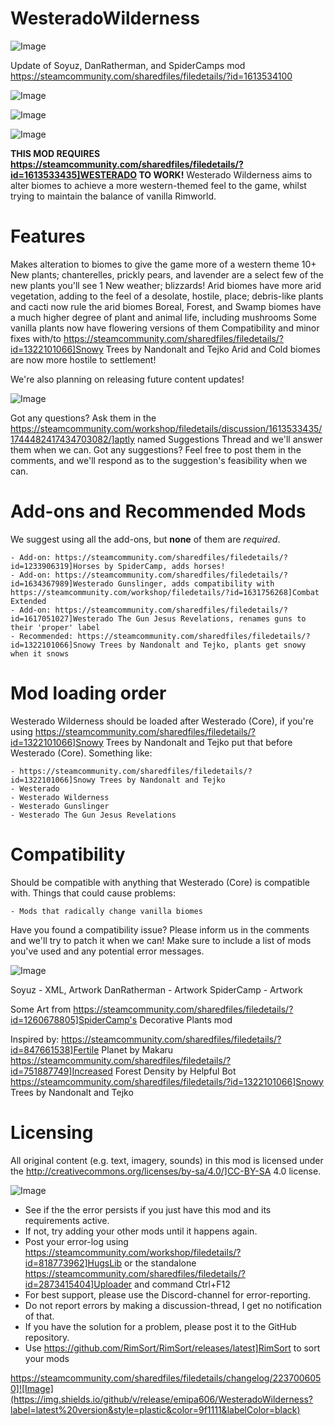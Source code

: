# WesteradoWilderness

![Image](https://i.imgur.com/buuPQel.png)

Update of Soyuz, DanRatherman, and SpiderCamps mod
https://steamcommunity.com/sharedfiles/filedetails/?id=1613534100

![Image](https://i.imgur.com/pufA0kM.png)

	
![Image](https://i.imgur.com/Z4GOv8H.png)


![Image](https://i.imgur.com/FDJGOjT.png)

**THIS MOD REQUIRES https://steamcommunity.com/sharedfiles/filedetails/?id=1613533435]WESTERADO TO WORK!**
Westerado Wilderness aims to alter biomes to achieve a more western-themed feel to the game, whilst trying to maintain the balance of vanilla Rimworld.

# Features

Makes alteration to biomes to give the game more of a western theme
10+ New plants; chanterelles, prickly pears, and lavender are a select few of the new plants you'll see 
1 New weather; blizzards!
Arid biomes have more arid vegetation, adding to the feel of a desolate, hostile, place; debris-like plants and cacti now rule the arid biomes
Boreal, Forest, and Swamp biomes have a much higher degree of plant and animal life, including mushrooms
Some vanilla plants now have flowering versions of them
Compatibility and minor fixes with/to https://steamcommunity.com/sharedfiles/filedetails/?id=1322101066]Snowy Trees by Nandonalt and Tejko
Arid and Cold biomes are now more hostile to settlement!

We're also planning on releasing future content updates!

![Image](https://i.imgur.com/1pcYJRI.png)

Got any questions? Ask them in the https://steamcommunity.com/workshop/filedetails/discussion/1613533435/1744482417434703082/]aptly named Suggestions Thread and we'll answer them when we can. Got any suggestions? Feel free to post them in the comments, and we'll respond as to the suggestion's feasibility when we can.

# Add-ons and Recommended Mods

We suggest using all the add-ons, but **none** of them are *required*.


    - Add-on: https://steamcommunity.com/sharedfiles/filedetails/?id=1233906319]Horses by SpiderCamp, adds horses!
    - Add-on: https://steamcommunity.com/sharedfiles/filedetails/?id=1634367989]Westerado Gunslinger, adds compatibility with https://steamcommunity.com/workshop/filedetails/?id=1631756268]Combat Extended
    - Add-on: https://steamcommunity.com/sharedfiles/filedetails/?id=1617051027]Westerado The Gun Jesus Revelations, renames guns to their 'proper' label
    - Recommended: https://steamcommunity.com/sharedfiles/filedetails/?id=1322101066]Snowy Trees by Nandonalt and Tejko, plants get snowy when it snows



# Mod loading order

Westerado Wilderness should be loaded after Westerado (Core), if you're using https://steamcommunity.com/sharedfiles/filedetails/?id=1322101066]Snowy Trees by Nandonalt and Tejko put that before Westerado (Core). Something like:


    - https://steamcommunity.com/sharedfiles/filedetails/?id=1322101066]Snowy Trees by Nandonalt and Tejko
    - Westerado
    - Westerado Wilderness
    - Westerado Gunslinger
    - Westerado The Gun Jesus Revelations



# Compatibility

Should be compatible with anything that Westerado (Core) is compatible with. Things that could cause problems:


    - Mods that radically change vanilla biomes



Have you found a compatibility issue? Please inform us in the comments and we'll try to patch it when we can! Make sure to include a list of mods you've used and any potential error messages.

![Image](https://i.imgur.com/AoyjZj7.png)

Soyuz - XML, Artwork
DanRatherman - Artwork
SpiderCamp - Artwork

Some Art from https://steamcommunity.com/sharedfiles/filedetails/?id=1260678805]SpiderCamp's Decorative Plants mod

Inspired by:
https://steamcommunity.com/sharedfiles/filedetails/?id=847661538]Fertile Planet by Makaru
https://steamcommunity.com/sharedfiles/filedetails/?id=751887749]Increased Forest Density by Helpful Bot
https://steamcommunity.com/sharedfiles/filedetails/?id=1322101066]Snowy Trees by Nandonalt and Tejko

# Licensing

All original content (e.g. text, imagery, sounds) in this mod is licensed under the http://creativecommons.org/licenses/by-sa/4.0/]CC-BY-SA 4.0 license.


![Image](https://i.imgur.com/PwoNOj4.png)



-  See if the the error persists if you just have this mod and its requirements active.
-  If not, try adding your other mods until it happens again.
-  Post your error-log using https://steamcommunity.com/workshop/filedetails/?id=818773962]HugsLib or the standalone https://steamcommunity.com/sharedfiles/filedetails/?id=2873415404]Uploader and command Ctrl+F12
-  For best support, please use the Discord-channel for error-reporting.
-  Do not report errors by making a discussion-thread, I get no notification of that.
-  If you have the solution for a problem, please post it to the GitHub repository.
-  Use https://github.com/RimSort/RimSort/releases/latest]RimSort to sort your mods



https://steamcommunity.com/sharedfiles/filedetails/changelog/2237006050]![Image](https://img.shields.io/github/v/release/emipa606/WesteradoWilderness?label=latest%20version&style=plastic&color=9f1111&labelColor=black)

